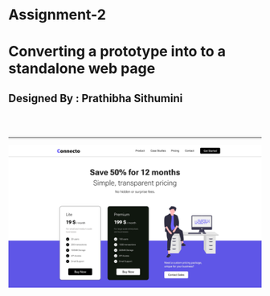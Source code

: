 # Assignment-2
# Converting a prototype into to a standalone web page

## Designed By : Prathibha Sithumini
<br/>
<br/>
<hr>
<img src="prototype.jpg">